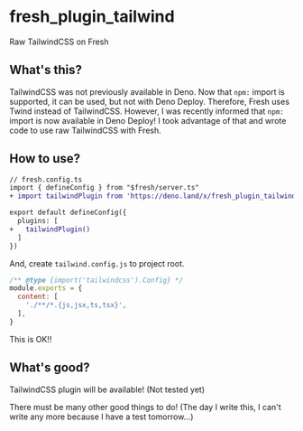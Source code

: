 # fresh_plugin_tailwind
Raw TailwindCSS on Fresh
## What's this?
TailwindCSS was not previously available in Deno. Now that `npm:` import is supported, it can be used, but not with Deno Deploy. Therefore, Fresh uses Twind instead of TailwindCSS.
However, I was recently informed that `npm:` import is now available in Deno Deploy!
I took advantage of that and wrote code to use raw TailwindCSS with Fresh.
## How to use?
```diff typescript
// fresh.config.ts
import { defineConfig } from "$fresh/server.ts"
+ import tailwindPlugin from 'https://deno.land/x/fresh_plugin_tailwind/mod.ts'

export default defineConfig({
  plugins: [
+   tailwindPlugin()
  ]
})
```
And, create `tailwind.config.js` to project root.
```js:tailwind.config.js
/** @type {import('tailwindcss').Config} */
module.exports = {
  content: [
    './**/*.{js,jsx,ts,tsx}',
  ],
}
```
This is OK!!
## What's good?
TailwindCSS plugin will be available! (Not tested yet)

There must be many other good things to do! (The day I write this, I can't write any more because I have a test tomorrow...)

